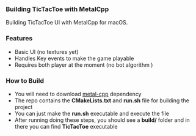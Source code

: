 ### Building TicTacToe with MetalCpp
Building TicTacToe UI with MetalCpp for macOS.

### Features
- Basic UI (no textures yet)
- Handles Key events to make the game playable
- Requires both player at the moment (no bot algorithm )

### How to Build 
- You will need to download [metal-cpp](https://developer.apple.com/metal/cpp/) dependency
- The repo contains the **CMakeLists.txt** and **run.sh** file for building the project
- You can just make the **run.sh** executable and execute the file 
- After running doing these steps, you should see a **build/** folder and in there you can find **TicTacToe** executable
